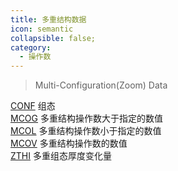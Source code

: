 ```yaml
---
title: 多重结构数据
icon: semantic
collapsible: false;
category:
  - 操作数
---
```


> Multi-Configuration(Zoom) Data

[CONF](CONF.md  "Zemax 操作数 CONF") 组态<br />[MCOG](MCOG.md  "Zemax 操作数 MCOG") 多重结构操作数大于指定的数值<br />[MCOL](MCOL.md  "Zemax 操作数 MCOL") 多重结构操作数小于指定的数值<br />[MCOV](MCOV.md  "Zemax 操作数 MCOV") 多重结构操作数的数值<br />[ZTHI](ZTHI.md  "Zemax 操作数 ZTHI") 多重组态厚度变化量<br />